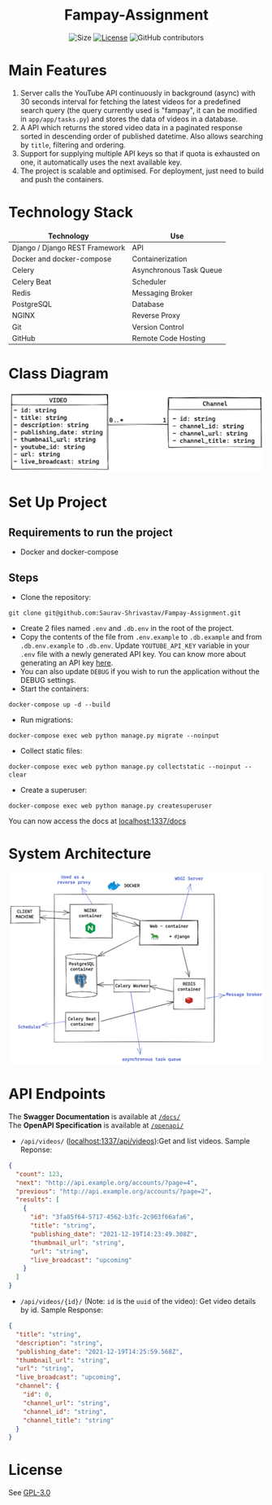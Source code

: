 <div align="center">

# Fampay-Assignment

![Size](https://github-size-badge.herokuapp.com/Saurav-Shrivastav/Fampay-Assignment.svg)
[![License](https://img.shields.io/github/license/Saurav-Shrivastav/Fampay-Assignment)](https://github.com/Saurav-Shrivastav/Fampay-Assignment/blob/main/LICENSE)
![GitHub contributors](https://img.shields.io/github/contributors/Saurav-Shrivastav/Fampay-Assignment?logo=github)

</div>

# Main Features
1. Server calls the YouTube API continuously in background (async) with 30 seconds interval for fetching the latest videos for a predefined search query (the query 
currently used is "fampay", it can be modified in `app/app/tasks.py`) and stores the data of videos in a database.
2. A API which returns the stored video data in a paginated response sorted in descending order of published datetime. Also allows searching by `title`, filtering and ordering.
3. Support for supplying multiple API keys so that if quota is exhausted on one, it automatically uses the next available key.
4. The project is scalable and optimised. For deployment, just need to build and push the containers.

# Technology Stack
<table>
  <thead align="center">
    <tr>
      <td><strong>Technology</strong></td>
      <td><strong>Use</strong></td>
    </tr>
  </thead>
  <tbody>
    <tr>
      <td>Django / Django REST Framework</td>
      <td>API</td>
    </tr>
    <tr>
      <td>Docker and docker-compose</td>
      <td>Containerization</td>
    </tr>
    <tr>
      <td>Celery</td>
      <td>Asynchronous Task Queue</td>
    </tr>
    <tr>
      <td>Celery Beat</td>
      <td>Scheduler</td>
    </tr>
    <tr>
      <td>Redis</td>
      <td>Messaging Broker</td>
    </tr>
    <tr>
      <td>PostgreSQL</td>
      <td>Database</td>
    </tr>
    <tr>
      <td>NGINX</td>
      <td>Reverse Proxy</td>
    </tr>
    <tr>
      <td>Git</td>
      <td>Version Control</td>
    </tr>
    <tr>
      <td>GitHub</td>
      <td>Remote Code Hosting</td>
    </tr>
  </tbody>

</table>

# Class Diagram
![Class Diagram](/assets/class-diagram.png)

# Set Up Project

## Requirements to run the project
- Docker and docker-compose

## Steps
- Clone the repository:
```
git clone git@github.com:Saurav-Shrivastav/Fampay-Assignment.git
```
- Create 2 files named `.env` and `.db.env` in the root of the project. 
- Copy the contents of the file from `.env.example` to `.db.example` and from `.db.env.example` to `.db.env`. 
Update `YOUTUBE_API_KEY` variable in your `.env` file with a newly generated API key. You can know more about generating an API key <a href="https://blog.hubspot.com/website/how-to-get-youtube-api-key">here</a>.
- You can also update `DEBUG` if you wish to run the application without the DEBUG settings.
- Start the containers:
```
docker-compose up -d --build
```
- Run migrations:
```
docker-compose exec web python manage.py migrate --noinput
```
- Collect static files:
```
docker-compose exec web python manage.py collectstatic --noinput --clear
```
- Create a superuser:
```
docker-compose exec web python manage.py createsuperuser
```
You can now access the docs at <a href="http://localhost:1337/docs">localhost:1337/docs</a>

# System Architecture
![System Architecture](/assets/sys-architecture.png)

# API Endpoints
The **Swagger Documentation** is available at <a href="https://localhost:1337/docs">`/docs/`</a> <br>
The **OpenAPI Specification** is available at <a href="https://localhost:1337/openapi">`/openapi/`</a>

- `/api/videos/` ([localhost:1337/api/videos](http://localhost:1337/api/videos)):Get and list videos. Sample Reponse:
```json
{
  "count": 123,
  "next": "http://api.example.org/accounts/?page=4",
  "previous": "http://api.example.org/accounts/?page=2",
  "results": [
    {
      "id": "3fa85f64-5717-4562-b3fc-2c963f66afa6",
      "title": "string",
      "publishing_date": "2021-12-19T14:23:49.308Z",
      "thumbnail_url": "string",
      "url": "string",
      "live_broadcast": "upcoming"
    }
  ]
}
```
- `/api/videos/{id}/` (Note: `id` is the `uuid` of the video): Get video details by id. Sample Response:
```json
{
  "title": "string",
  "description": "string",
  "publishing_date": "2021-12-19T14:25:59.568Z",
  "thumbnail_url": "string",
  "url": "string",
  "live_broadcast": "upcoming",
  "channel": {
    "id": 0,
    "channel_url": "string",
    "channel_id": "string",
    "channel_title": "string"
  }
}
```

# License

See [GPL-3.0](https://choosealicense.com/licenses/gpl-3.0/)
